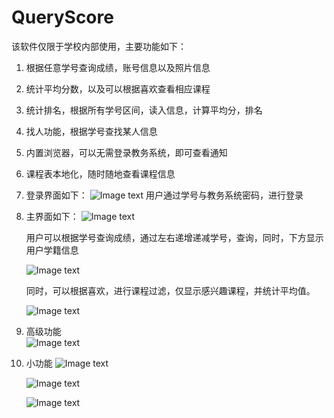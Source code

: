 QueryScore
==========
该软件仅限于学校内部使用，主要功能如下：
1. 根据任意学号查询成绩，账号信息以及照片信息
2. 统计平均分数，以及可以根据喜欢查看相应课程
3. 统计排名，根据所有学号区间，读入信息，计算平均分，排名
4. 找人功能，根据学号查找某人信息
5. 内置浏览器，可以无需登录教务系统，即可查看通知
6. 课程表本地化，随时随地查看课程信息


1. 登录界面如下：
   ![Image text](http://raw.github.com/spch2008/QueryScore/master/readme/login.jpg)
   用户通过学号与教务系统密码，进行登录    


2. 主界面如下：
   ![Image text](http://raw.github.com/spch2008/QueryScore/master/readme/main.jpg)    
   
   用户可以根据学号查询成绩，通过左右递增递减学号，查询，同时，下方显示用户学籍信息    

   ![Image text](http://raw.github.com/spch2008/QueryScore/master/readme/cal%20and%20filter.jpg)    

   同时，可以根据喜欢，进行课程过滤，仅显示感兴趣课程，并统计平均值。       

   ![Image text](http://raw.github.com/spch2008/QueryScore/master/readme/scoredisplay.jpg)    

3. 高级功能     
   ![Image text](https://raw.github.com/spch2008/QueryScore/master/readme/统计排名.jpg)    
    



4. 小功能
   ![Image text](https://raw.github.com/spch2008/QueryScore/master/readme/find%20people.jpg)    
   
   ![Image text](https://raw.github.com/spch2008/QueryScore/master/readme/mini%20web.jpg)    

   ![Image text](https://raw.github.com/spch2008/QueryScore/master/readme/courese.jpg)    
